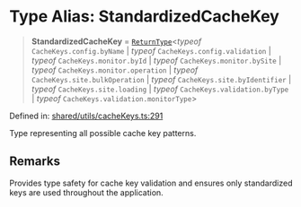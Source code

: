 # Type Alias: StandardizedCacheKey

> **StandardizedCacheKey** = [`ReturnType`](https://www.typescriptlang.org/docs/handbook/utility-types.html#returntypetype)\<*typeof* `CacheKeys.config.byName` \| *typeof* `CacheKeys.config.validation` \| *typeof* `CacheKeys.monitor.byId` \| *typeof* `CacheKeys.monitor.bySite` \| *typeof* `CacheKeys.monitor.operation` \| *typeof* `CacheKeys.site.bulkOperation` \| *typeof* `CacheKeys.site.byIdentifier` \| *typeof* `CacheKeys.site.loading` \| *typeof* `CacheKeys.validation.byType` \| *typeof* `CacheKeys.validation.monitorType`\>

Defined in: [shared/utils/cacheKeys.ts:291](https://github.com/Nick2bad4u/Uptime-Watcher/blob/main/shared/utils/cacheKeys.ts#L291)

Type representing all possible cache key patterns.

## Remarks

Provides type safety for cache key validation and ensures only standardized
keys are used throughout the application.
